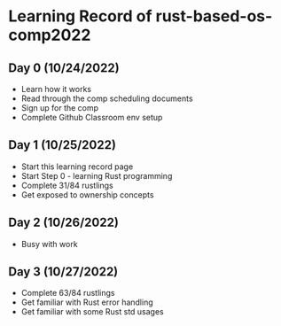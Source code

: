 # Learning Record of rust-based-os-comp2022

## Day 0 (10/24/2022)
- Learn how it works
- Read through the comp scheduling documents
- Sign up for the comp
- Complete Github Classroom env setup

## Day 1 (10/25/2022)
- Start this learning record page
- Start Step 0 - learning Rust programming
- Complete 31/84 rustlings
- Get exposed to ownership concepts

## Day 2 (10/26/2022)
- Busy with work

## Day 3 (10/27/2022)
- Complete 63/84 rustlings
- Get familiar with Rust error handling
- Get familiar with some Rust std usages
